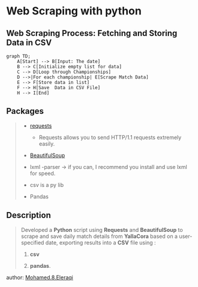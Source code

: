 # Web Scraping with python

## Web Scraping Process: Fetching and Storing Data in CSV

```mermaid
graph TD;
    A[Start] --> B[Input: The date]
    B --> C[Initialize empty list for data]
    C --> D[Loop through Championships]
    D -->|For each championship| E[Scrape Match Data]
    E --> F[Store data in list]
    F --> H[Save  Data in CSV File]
    H --> I[End]
```

## Packages
>
> - [requests](https://pypi.org/project/requests/)
>   - Requests allows you to send HTTP/1.1 requests extremely easily.
>
> - [BeautifulSoup](https://beautiful-soup-4.readthedocs.io/en/latest/)
>
> - lxml -parser ->  if you can, I recommend you install and use lxml for speed.
>
> - csv is a py lib
>
> - Pandas

## Description

> Developed a **Python** script using **Requests** and **BeautifulSoup** to scrape and save daily match details from **YallaCora** based on a user-specified date, exporting results into a **CSV** file using :
>
>1. **csv**
>
>2. **pandas**.

author: [Mohamed.8.Eleraqi](moamed.8.Eleraqi@gmail.com)
